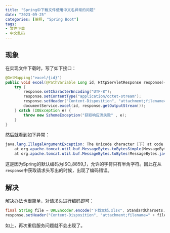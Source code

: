 ```yaml
---
title: "Spring中下载文件使用中文名异常的问题"
date: "2023-09-25"
categories: [编程, "Spring Boot"]
tags:
- 文件下载
- 中文乱码
---
```


## 现象

在实现文件下载时，写了如下接口：

```java
@GetMapping("excel/{id}")
public void excel(@PathVariable Long id, HttpServletResponse response){
    try {
        response.setCharacterEncoding("UTF-8");
        response.setContentType("application/octet-stream");
        response.setHeader("Content-Disposition", "attachment;filename=下载文档.xlsx");
        documentService.excel(id, response.getOutputStream());
    } catch (IOException e) {
        throw new SzhomeException("获取响应流失败" , e);
    }
}
```

然后就看到如下异常：

```java
java.lang.IllegalArgumentException: The Unicode character [下] at code point [20,013] cannot be encoded as it is outside the permitted range of 0 to 255
	at org.apache.tomcat.util.buf.MessageBytes.toBytesSimple(MessageBytes.java:290) ~[tomcat-embed-core-9.0.74.jar:9.0.74]
	at org.apache.tomcat.util.buf.MessageBytes.toBytes(MessageBytes.java:261) ~[tomcat-embed-core-9.0.74.jar:9.0.74]
```

这是因为Spring的默认编码为ISO_8859_1，允许的字符只有半角字符。因此在从`response`中获取请求头写出的时候，出现了编码错误。

## 解决

解决办法也很简单，对请求头进行编码即可：

```java
final String file = URLEncoder.encode("下载文档.xlsx", StandardCharsets.UTF_8.name());
response.setHeader("Content-Disposition", "attachment;filename=" + file);
```

如上，再次重启服务问题就不会出现了。
